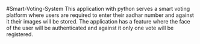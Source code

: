 #Smart-Voting-System
This application with python serves a smart voting platform where users are required to enter their aadhar number and against it their images will be stored.
The application has a feature where the face of the user will be authenticated and against it only one vote will be registered.

